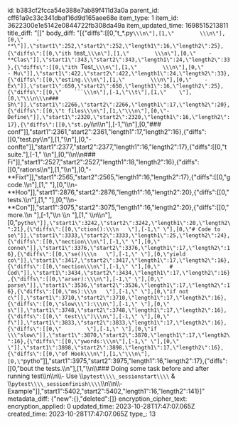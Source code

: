 id: b383cf2fcca54e388e7ab89f411d3a0a
parent_id: cff61a9c33c341dbaf16d9d165aee68e
item_type: 1
item_id: 3622300e1e5142e0844722fb308da49a
item_updated_time: 1698515213811
title_diff: "[]"
body_diff: "[{\"diffs\":[[0,\"t_*.py`\\\n\"],[1,\"        \\\n\"],[0,\"    - **\"]],\"start1\":252,\"start2\":252,\"length1\":16,\"length2\":25},{\"diffs\":[[0,\"ith `test_`\\\n\"],[1,\"        \\\n\"],[0,\"    - **Clas\"]],\"start1\":343,\"start2\":343,\"length1\":24,\"length2\":33},{\"diffs\":[[0,\"ith `Test_`\\\n\"],[1,\"        \\\n\"],[0,\"        - Mu\"]],\"start1\":422,\"start2\":422,\"length1\":24,\"length2\":33},{\"diffs\":[[0,\"esting.\\\n\"],[1,\"        \\\n\"],[0,\"    - Ex\"]],\"start1\":650,\"start2\":650,\"length1\":16,\"length2\":25},{\"diffs\":[[0,\"    ```\\\n\"],[-1,\"\\t\"],[1,\"    \"],[0,\"\\\n\\\n### Sh\"]],\"start1\":2266,\"start2\":2266,\"length1\":17,\"length2\":20},{\"diffs\":[[0,\"t files\\\n\"],[1,\"\\\n\"],[0,\"- Define\"]],\"start1\":2320,\"start2\":2320,\"length1\":16,\"length2\":17},{\"diffs\":[[0,\"st.py`\\\n\\\n\"],[-1,\"\\\n\"],[0,\"### conf\"]],\"start1\":2361,\"start2\":2361,\"length1\":17,\"length2\":16},{\"diffs\":[[0,\"test.py\\\n\"],[1,\"\\\n\"],[0,\"- confte\"]],\"start1\":2377,\"start2\":2377,\"length1\":16,\"length2\":17},{\"diffs\":[[0,\"t suite.\"],[-1,\" \\\n\"],[0,\"\\\n\\\n### Fi\"]],\"start1\":2527,\"start2\":2527,\"length1\":18,\"length2\":16},{\"diffs\":[[0,\"rations\\\n\"],[1,\"\\\n\"],[0,\"- **Fixt\"]],\"start1\":2565,\"start2\":2565,\"length1\":16,\"length2\":17},{\"diffs\":[[0,\"g code.\\\n\"],[1,\"    \"],[0,\"\\\n- **Hoo\"]],\"start1\":2876,\"start2\":2876,\"length1\":16,\"length2\":20},{\"diffs\":[[0,\" tests.\\\n\"],[1,\"    \"],[0,\"\\\n- **Con\"]],\"start1\":3075,\"start2\":3075,\"length1\":16,\"length2\":20},{\"diffs\":[[0,\" more.\\\n \"],[-1,\"\\\n \\\n \"],[1,\"   \\\n\\\n\"],[0,\"```pytho\"]],\"start1\":3242,\"start2\":3242,\"length1\":20,\"length2\":21},{\"diffs\":[[0,\"ction():\\\n   \"],[-1,\" \"],[0,\"# Code to se\"]],\"start1\":3333,\"start2\":3333,\"length1\":25,\"length2\":24},{\"diffs\":[[0,\"nection\\\n\"],[-1,\" \"],[0,\"   conne\"]],\"start1\":3376,\"start2\":3376,\"length1\":17,\"length2\":16},{\"diffs\":[[0,\"se()\\\n   \"],[-1,\" \"],[0,\"yield co\"]],\"start1\":3417,\"start2\":3417,\"length1\":17,\"length2\":16},{\"diffs\":[[0,\"nection\\\n\"],[-1,\" \"],[0,\"   # Cod\"]],\"start1\":3434,\"start2\":3434,\"length1\":17,\"length2\":16},{\"diffs\":[[0,\"arser):\\\n\"],[-1,\" \"],[0,\"   parse\"]],\"start1\":3536,\"start2\":3536,\"length1\":17,\"length2\":16},{\"diffs\":[[0,\"ms):\\\n   \"],[-1,\" \"],[0,\"if not c\"]],\"start1\":3710,\"start2\":3710,\"length1\":17,\"length2\":16},{\"diffs\":[[0,\"slow\\\"):\\\n\"],[-1,\" \"],[0,\"       s\"]],\"start1\":3748,\"start2\":3748,\"length1\":17,\"length2\":16},{\"diffs\":[[0,\" test\\\")\\\n\"],[-1,\" \"],[0,\"       f\"]],\"start1\":3833,\"start2\":3833,\"length1\":17,\"length2\":16},{\"diffs\":[[0,\"        \"],[-1,\" \"],[0,\"if \\\"slow\"]],\"start1\":3870,\"start2\":3870,\"length1\":17,\"length2\":16},{\"diffs\":[[0,\"ywords:\\\n\"],[-1,\" \"],[0,\"        \"]],\"start1\":3898,\"start2\":3898,\"length1\":17,\"length2\":16},{\"diffs\":[[0,\"of Hook\\\n\"],[1,\"\\\n\"],[0,\"```pytho\"]],\"start1\":3975,\"start2\":3975,\"length1\":16,\"length2\":17},{\"diffs\":[[0,\"bout the tests.\\\n\"],[1,\"\\\n\\\\### Doing some task before and after running test\\\n\\\n\\\\- Use \\\\`pytest\\\\_sessionstart\\\\` &  \\\\`pytest\\\\_sessionfinish\\\\`\\\n\\\n\\\\- Example\"]],\"start1\":5402,\"start2\":5402,\"length1\":16,\"length2\":141}]"
metadata_diff: {"new":{},"deleted":[]}
encryption_cipher_text: 
encryption_applied: 0
updated_time: 2023-10-28T17:47:07.065Z
created_time: 2023-10-28T17:47:07.065Z
type_: 13